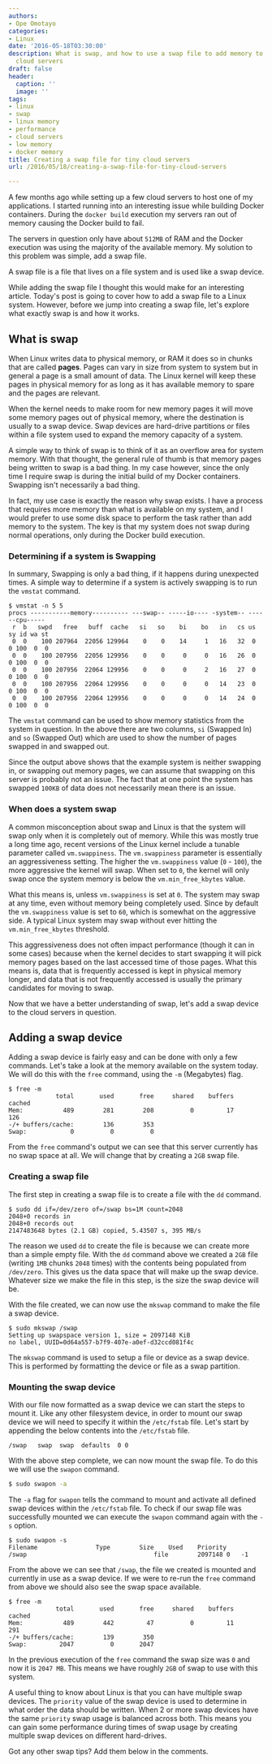 ```yaml
---
authors:
- Ope Omotayo
categories:
- Linux
date: '2016-05-18T03:30:00'
description: What is swap, and how to use a swap file to add memory to low memory
  cloud servers
draft: false
header:
  caption: ''
  image: ''
tags:
- linux
- swap
- linux memory
- performance
- cloud servers
- low memory
- docker memory
title: Creating a swap file for tiny cloud servers
url: /2016/05/18/creating-a-swap-file-for-tiny-cloud-servers

---
```

A few months ago while setting up a few cloud servers to host one of my applications. I started running into an interesting issue while building Docker containers. During the `docker build` execution my servers ran out of memory causing the Docker build to fail.

The servers in question only have about `512MB` of RAM and the Docker execution was using the majority of the available memory. My solution to this problem was simple, add a swap file.

A swap file is a file that lives on a file system and is used like a swap device.

While adding the swap file I thought this would make for an interesting article. Today's post is going to cover how to add a swap file to a Linux system. However, before we jump into creating a swap file, let's explore what exactly swap is and how it works.

## What is swap

When Linux writes data to physical memory, or RAM it does so in chunks that are called **pages**. Pages can vary in size from system to system but in general a page is a small amount of data. The Linux kernel will keep these pages in physical memory for as long as it has available memory to spare and the pages are relevant.

When the kernel needs to make room for new memory pages it will move some memory pages out of physical memory, where the destination is usually to a swap device. Swap devices are hard-drive partitions or files within a file system used to expand the memory capacity of a system.

A simple way to think of swap is to think of it as an overflow area for system memory. With that thought, the general rule of thumb is that memory pages being written to swap is a bad thing. In my case however, since the only time I require swap is during the initial build of my Docker containers. Swapping isn't necessarily a bad thing.

In fact, my use case is exactly the reason why swap exists. I have a process that requires more memory than what is available on my system, and I would prefer to use some disk space to perform the task rather than add memory to the system. The key is that my system does not swap during normal operations, only during the Docker build execution.

### Determining if a system is Swapping

In summary, Swapping is only a bad thing, if it happens during unexpected times. A simple way to determine if a system is actively swapping is to run the `vmstat` command.

```
$ vmstat -n 5 5
procs -----------memory---------- ---swap-- -----io---- -system-- ------cpu-----
 r  b   swpd   free   buff  cache   si   so    bi    bo   in   cs us sy id wa st
 0  0    100 207964  22056 129964    0    0    14     1   16   32  0  0 100  0  0
 0  0    100 207956  22056 129956    0    0     0     0   16   26  0  0 100  0  0
 0  0    100 207956  22064 129956    0    0     0     2   16   27  0  0 100  0  0
 0  0    100 207956  22064 129956    0    0     0     0   14   23  0  0 100  0  0
 0  0    100 207956  22064 129956    0    0     0     0   14   24  0  0 100  0  0
```

The `vmstat` command can be used to show memory statistics from the system in question. In the above there are two columns, `si` (Swapped In) and `so` (Swapped Out) which are used to show the number of pages swapped in and swapped out.

Since the output above shows that the example system is neither swapping in, or swapping out memory pages, we can assume that swapping on this server is probably not an issue. The fact that at one point the system has swapped `100KB` of data does not necessarily mean there is an issue.

### When does a system swap

A common misconception about swap and Linux is that the system will swap only when it is completely out of memory. While this was mostly true a long time ago, recent versions of the Linux kernel include a tunable parameter called `vm.swappiness`. The `vm.swappiness` parameter is essentially an aggressiveness setting. The higher the `vm.swappiness` value (`0` - `100`), the more aggressive the kernel will swap. When set to `0`, the kernel will only swap once the system memory is below the `vm.min_free_kbytes` value.

What this means is, unless `vm.swappiness` is set at `0`. The system may swap at any time, even without memory being completely used. Since by default the `vm.swappiness` value is set to `60`, which is somewhat on the aggressive side. A typical Linux system may swap without ever hitting the `vm.min_free_kbytes` threshold.

This aggressiveness does not often impact performance (though it can in some cases) because when the kernel decides to start swapping it will pick memory pages based on the last accessed time of those pages. What this means is, data that is frequently accessed is kept in physical memory longer, and data that is not frequently accessed is usually the primary candidates for moving to swap.

Now that we have a better understanding of swap, let's add a swap device to the cloud servers in question.

## Adding a swap device

Adding a swap device is fairly easy and can be done with only a few commands. Let's take a look at the memory available on the system today. We will do this with the `free` command, using the `-m` (Megabytes) flag.

```
$ free -m
             total       used       free     shared    buffers     cached
Mem:           489        281        208          0         17        126
-/+ buffers/cache:        136        353
Swap:            0          0          0
```

From the `free` command's output we can see that this server currently has no swap space at all. We will change that by creating a `2GB` swap file.

### Creating a swap file

The first step in creating a swap file is to create a file with the `dd` command.

```
$ sudo dd if=/dev/zero of=/swap bs=1M count=2048
2048+0 records in
2048+0 records out
2147483648 bytes (2.1 GB) copied, 5.43507 s, 395 MB/s
```

The reason we used `dd` to create the file is because we can create more than a simple empty file. With the `dd` command above we created a `2GB` file (writing `1MB` chunks `2048` times) with the contents being populated from `/dev/zero`. This gives us the data space that will make up the swap device. Whatever size we make the file in this step, is the size the swap device will be.

With the file created, we can now use the `mkswap` command to make the file a swap device.

```
$ sudo mkswap /swap
Setting up swapspace version 1, size = 2097148 KiB
no label, UUID=0d64a557-b7f9-407e-a0ef-d32ccd081f4c
```

The `mkswap` command is used to setup a file or device as a swap device. This is performed by formatting the device or file as a swap partition.

### Mounting the swap device

With our file now formatted as a swap device we can start the steps to mount it. Like any other filesystem device, in order to mount our swap device we will need to specify it within the `/etc/fstab` file. Let's start by appending the below contents into the `/etc/fstab` file.

```
/swap   swap  swap  defaults  0 0
```

With the above step complete, we can now mount the swap file. To do this we will use the `swapon` command.

```sh
$ sudo swapon -a
```

The `-a` flag for `swapon` tells the command to mount and activate all defined swap devices within the `/etc/fstab` file. To check if our swap file was successfully mounted we can execute the `swapon` command again with the `-s` option.

```
$ sudo swapon -s
Filename				Type		Size	Used	Priority
/swap                                   file		2097148	0	-1
```

From the above we can see that `/swap`, the file we created is mounted and currently in use as a swap device. If we were to re-run the `free` command from above we should also see the swap space available.

```
$ free -m
             total       used       free     shared    buffers     cached
Mem:           489        442         47          0         11        291
-/+ buffers/cache:        139        350
Swap:         2047          0       2047
```

In the previous execution of the `free` command the swap size was `0` and now it is `2047 MB`. This means we have roughly `2GB` of swap to use with this system.

A useful thing to know about Linux is that you can have multiple swap devices. The `priority` value of the swap device is used to determine in what order the data should be written. When 2 or more swap devices have the same `priority` swap usage is balanced across both. This means you can gain some performance during times of swap usage by creating multiple swap devices on different hard-drives.

Got any other swap tips? Add them below in the comments.
